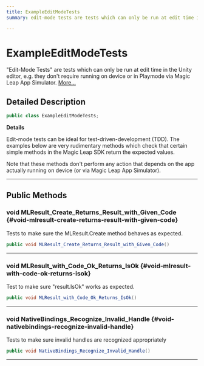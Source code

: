 ```yaml
---
title: ExampleEditModeTests
summary: edit-mode tests are tests which can only be run at edit time in the unity editor, e.g. they don't require running on device or in playmode via magic leap app simulator. 

---
```


# ExampleEditModeTests




"Edit-Mode Tests" are tests which can only be run at edit time in the Unity editor, e.g. they don't require running on device or in Playmode via Magic Leap App Simulator.   [More...](#detailed-description)  




## Detailed Description

```csharp
public class ExampleEditModeTests; 
```


**Details**

Edit-mode tests can be ideal for test-driven-development (TDD). The examples below are very rudimentary methods which check that certain simple methods in the Magic Leap SDK return the expected values.

Note that these methods don't perform any action that depends on the app actually running on device (or via Magic Leap App Simulator). 





-----------



## Public Methods

### void MLResult_Create_Returns_Result_with_Given_Code {#void-mlresult-create-returns-result-with-given-code}

Tests to make sure the MLResult.Create method behaves as expected. 

```csharp
public void MLResult_Create_Returns_Result_with_Given_Code()
```






-----------

### void MLResult_with_Code_Ok_Returns_IsOk {#void-mlresult-with-code-ok-returns-isok}

Test to make sure "result.IsOk" works as expected. 

```csharp
public void MLResult_with_Code_Ok_Returns_IsOk()
```






-----------

### void NativeBindings_Recognize_Invalid_Handle {#void-nativebindings-recognize-invalid-handle}

Tests to make sure invalid handles are recognized appropriately 

```csharp
public void NativeBindings_Recognize_Invalid_Handle()
```






-----------

